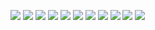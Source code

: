 ![](https://img.shields.io/bstats/players/831?style=flat-square)
![](https://img.shields.io/bstats/servers/831?style=flat-square)
![](https://img.shields.io/spiget/download-size/33382?style=flat-square)
![](https://img.shields.io/spiget/downloads/33382?style=flat-square)
![](https://img.shields.io/spiget/rating/33382?style=flat-square)
![](https://img.shields.io/github/v/release/JustEli/Coins?style=flat-square)
![](https://img.shields.io/github/commit-activity/m/JustEli/Coins?style=flat-square)
![](https://img.shields.io/github/contributors/JustEli/Coins?style=flat-square)
![](https://img.shields.io/github/last-commit/JustEli/Coins/master?style=flat-square)
![](https://img.shields.io/github/issues-raw/JustEli/Coins?style=flat-square)
![](https://img.shields.io/github/issues-closed-raw/JustEli/Coins?style=flat-square)
